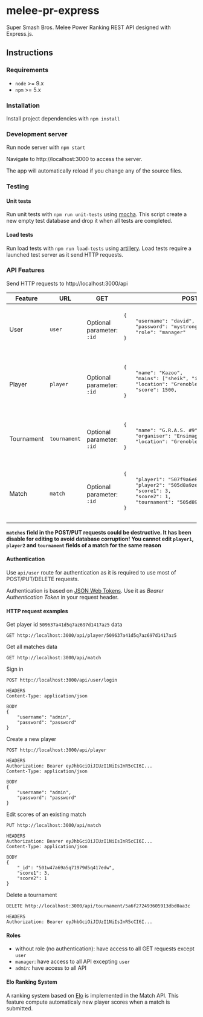 # melee-pr-express
Super Smash Bros. Melee Power Ranking REST API designed with Express.js.

## Instructions

### Requirements

- `node` >= 9.x
- `npm` >= 5.x

### Installation

Install project dependencies with `npm install`

### Development server

Run node server with `npm start`

Navigate to http://localhost:3000 to access the server.

The app will automatically reload if you change any of the source files.

### Testing

#### Unit tests

Run unit tests with ``npm run unit-tests`` using [mocha](https://mochajs.org/).
This script create a new empty test database and drop it when all tests are completed.

#### Load tests

Run load tests with ``npm run load-tests`` using [artillery](https://artillery.io).
Load tests require a launched test server as it send HTTP requests.

### API Features

Send HTTP requests to http://localhost:3000/api

<table>
    <thead>
        <th>Feature</th>
        <th>URL</th>
        <th>GET</th>
        <th>POST</th>
        <th>PUT</th>
        <th>DELETE</th>
    </thead>
    <tbody>
        <tr>
            <td>User</td>
            <td><code>user</code></td>
            <td>Optional parameter: <code>:id</code></td>
            <td>
                <pre>
{
    "username": "david",
    "password": "mystrongpassword",
    "role": "manager"
}
                </pre>
            </td>
            <td>
                <pre>
{
    "_id": "507f1f77bcf86cd799439011",
    "username": "david",
    "password": "mystrongpassword",
    "role": "admin"
}
                </pre>
            </td>
            <td>Optional parameter: <code>:id</code></td>
        </tr>
        <tr>
            <td>Player</td>
            <td><code>player</code></td>
            <td>Optional parameter: <code>:id</code></td>
            <td>
                <pre>
{
    "name": "Kazoo",
    "mains": ["sheik", "ics"],
    "location": "Grenoble",
    "score": 1500,
}
                </pre>
            </td>
            <td>
                <pre>
{
    "_id": "507f191e810c19729de860ea",
    "name": "Bobi",
    "mains": ["falco"],
    "location": "Lyon",
    "score": 2000,
}
                </pre>
            </td>
            <td>Optional parameter: <code>:id</code></td>
        </tr>
        <tr>
            <td>Tournament</td>
            <td><code>tournament</code></td>
            <td>Optional parameter: <code>:id</code></td>
            <td>
                <pre>
{
    "name": "G.R.A.S. #9",
    "organiser": "Ensimag Gaming",
    "location": "Grenoble"
}
                </pre>
            </td>
            <td>
                <pre>
{
    "_id": "507f2d8d1s810c11k94d5a6pmz",
    "name": "Arcamelee 3",
    "organiser": "Team Arcaneum",
    "location": "Lyon"
}
                </pre>
            </td>
            <td>Optional parameter: <code>:id</code></td>
        </tr>
        <tr>
            <td>Match</td>
            <td><code>match</code></td>
            <td>Optional parameter: <code>:id</code></td>
            <td>
                <pre>
{
    "player1": "507f9a6e84q71972w4q86az7",
    "player2": "505d8a9ze4qofp83w7a969a6",
    "score1": 3,
    "score2": 1,
    "tournament": "505d89a6e47a4w1q2w7a4a7a6"
}
                </pre>
            </td>
            <td>
                <pre>
{
    "_id": "501w47a69a5q71979d5q417edw",
    "score1": 2,
    "score2": 0
}
                </pre>
            </td>
            <td>Optional parameter: <code>:id</code></td>
        </tr>
    </tbody>
</table>

**``matches`` field in the POST/PUT requests could be destructive. It has been disable for editing to avoid database corruption!**
**You cannot edit ``player1``, ``player2`` and ``tournament`` fields of a match for the same reason**

#### Authentication

Use ``api/user`` route for authentication as it is required to use most of POST/PUT/DELETE requests.

Authentication is based on [JSON Web Tokens](https://jwt.io). Use it as *Bearer Authentication Token* in your request header.

#### HTTP request examples

Get player id `509637a41d5q7az697d1417az5` data
```
GET http://localhost:3000/api/player/509637a41d5q7az697d1417az5
```

Get all matches data
```
GET http://localhost:3000/api/match
```

Sign in
```
POST http://localhost:3000/api/user/login

HEADERS
Content-Type: application/json

BODY
{
    "username": "admin",
    "password": "password"
}
```

Create a new player
```
POST http://localhost:3000/api/player

HEADERS
Authorization: Bearer eyJhbGciOiJIUzI1NiIsInR5cCI6I...
Content-Type: application/json

BODY
{
    "username": "admin",
    "password": "password"
}
```

Edit scores of an existing match
```
PUT http://localhost:3000/api/match

HEADERS
Authorization: Bearer eyJhbGciOiJIUzI1NiIsInR5cCI6I...
Content-Type: application/json

BODY
{
    "_id": "501w47a69a5q71979d5q417edw",
    "score1": 3,
    "score2": 1
}
```

Delete a tournament
```
DELETE http://localhost:3000/api/tournament/5a6f272493605913dbd0aa3c

HEADERS
Authorization: Bearer eyJhbGciOiJIUzI1NiIsInR5cCI6I...
```

#### Roles

- without role (no authentication): have access to all GET requests except ``user``
- ``manager``: have access to all API excepting ``user``
- ``admin``: have access to all API

#### Elo Ranking System

A ranking system based on [Elo](https://en.wikipedia.org/wiki/Elo_rating_system) is implemented in the Match API.
This feature compute automaticaly new player scores when a match is submitted.